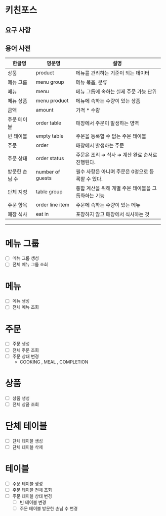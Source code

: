 # 키친포스

## 요구 사항

## 용어 사전

| 한글명 | 영문명 | 설명 |
| --- | --- | --- |
| 상품 | product | 메뉴를 관리하는 기준이 되는 데이터 |
| 메뉴 그룹 | menu group | 메뉴 묶음, 분류 |
| 메뉴 | menu | 메뉴 그룹에 속하는 실제 주문 가능 단위 |
| 메뉴 상품 | menu product | 메뉴에 속하는 수량이 있는 상품 |
| 금액 | amount | 가격 * 수량 |
| 주문 테이블 | order table | 매장에서 주문이 발생하는 영역 |
| 빈 테이블 | empty table | 주문을 등록할 수 없는 주문 테이블 |
| 주문 | order | 매장에서 발생하는 주문 |
| 주문 상태 | order status | 주문은 조리 ➜ 식사 ➜ 계산 완료 순서로 진행된다. |
| 방문한 손님 수 | number of guests | 필수 사항은 아니며 주문은 0명으로 등록할 수 있다. |
| 단체 지정 | table group | 통합 계산을 위해 개별 주문 테이블을 그룹화하는 기능 |
| 주문 항목 | order line item | 주문에 속하는 수량이 있는 메뉴 |
| 매장 식사 | eat in | 포장하지 않고 매장에서 식사하는 것 |

---
# 메뉴 그룹
- [ ] 메뉴 그룹 생성
- [ ] 전체 메뉴 그룹 조회

# 메뉴
- [ ] 메뉴 생성
- [ ] 전체 메뉴 조회

# 주문
- [ ] 주문 생성
- [ ] 전체 주문 조회
- [ ] 주문 상태 변경
  - COOKING , MEAL , COMPLETION

# 상품
- [ ] 상품 생성
- [ ] 전체 상품 조회

# 단체 테이블
- [ ] 단체 테이블 생성
- [ ] 단체 테이블 삭제

# 테이블
- [ ] 주문 테이블 생성
- [ ] 주문 테이블 전체 조회
- [ ] 주문 테이블 상태 변경
  - [ ] 빈 테이블 변경
  - [ ] 주문 테이블 방문한 손님 수 변경
